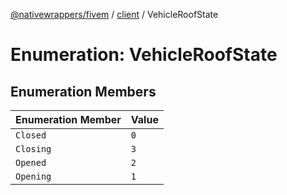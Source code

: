 [@nativewrappers/fivem](../../README.md) / [client](../README.md) / VehicleRoofState

# Enumeration: VehicleRoofState

## Enumeration Members

| Enumeration Member | Value |
| :------ | :------ |
| `Closed` | `0` |
| `Closing` | `3` |
| `Opened` | `2` |
| `Opening` | `1` |
